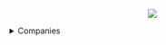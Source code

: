 <p align="center"><a href="https://www.dailycodingproblem.com/"><img src="https://github.com/oleg-cherednik/DailyCodingProblem/blob/master/dcp.jpg"></a></p>

<details>
  <summary>Companies</summary>
  
 <details>
  <summary>Affirm</summary>

  * [#193](%23100%20-%20%23199/%23193%20-%20Affirm) **- not solved**
</details>

<details>
  <summary>Airbnb</summary>

  * [#9](%23000%20-%20%23099/%23009%20-%20Airbnb)
  * [#92](%23000%20-%20%23099/%23092%20-%20Airbnb)
  * [#167](%23100%20-%20%23199/%23167%20-%20Airbnb)
  * [#177](%23100%20-%20%23199/%23177%20-%20Airbnb)
</details>

<details>
  <summary>Alibaba</summary>

  * [#101](%23100%20-%20%23199/%23101%20-%20Alibaba)
</details>

<details>
  <summary>Amazon</summary>

  * [#12](%23000%20-%20%23099/%23012%20-%20Amazon)
  * [#13](%23000%20-%20%23099/%23013%20-%20Amazon)
  * [#29](%23000%20-%20%23099/%23029%20-%20Amazon)
  * [#43](%23000%20-%20%23099/%23043%20-%20Amazon)
  * [#46](%23000%20-%20%23099/%23046%20-%20Amazon)
  * [#49](%23000%20-%20%23099/%23049%20-%20Amazon)
  * [#57](%23000%20-%20%23099/%23057%20-%20Amazon)
  * [#58](%23000%20-%20%23099/%23058%20-%20Amazon)
  * [#65](%23000%20-%20%23099/%23065%20-%20Amazon)
  * [#84](%23000%20-%20%23099/%23084%20-%20Amazon)
  * [#133](%23100%20-%20%23199/%23133%20-%20Amazon)
  * [#137](%23100%20-%20%23199/%23137%20-%20Amazon)
  * [#143](%23100%20-%20%23199/%23143%20-%20Amazon)
  * [#154](%23100%20-%20%23199/%23154%20-%20Amazon)
  * [#157](%23100%20-%20%23199/%23157%20-%20Amazon)
  * [#171](%23100%20-%20%23199/%23171%20-%20Amazon)
  * [#184](%23100%20-%20%23199/%23184%20-%20Amazon)
  * [#197](%23100%20-%20%23199/%23197%20-%20Amazon)
  * [#237](%23200%20-%20%23299/%23237%20-%20Amazon)
</details>

<details>
  <summary>Apple</summary>
  
  * [#10](%23000%20-%20%23099/%23010%20-%20Apple)
  * [#53](%23000%20-%20%23099/%23053%20-%20Apple)
  * [#74](%23000%20-%20%23099/%23074%20-%20Apple) **- not solved**
  * [#93](%23000%20-%20%23099/%23093%20-%20Apple) **- not solved**
  * [#135](%23100%20-%20%23199/%23135%20-%20Apple)
  * [#148](%23100%20-%20%23199/%23148%20-%20Apple)
  * [#196](%23100%20-%20%23199/%23196%20-%20Apple)
  * [#233](%23200%20-%20%23299/%23233%20-%20Apple)
</details>

<details>
  <summary>Bloomberg</summary>
  
  * [#176](%23100%20-%20%23199/%23176%20-%20Bloomberg)
</details>

<details>
  <summary>BufferBox</summary>
  
  * [#146](%23100%20-%20%23199/%23146%20-%20BufferBox)
</details>

<details>
  <summary>Cisco</summary>
  
  * [#109](%23100%20-%20%23199/%23109%20-%20Cisco)
</details>

<details>
  <summary>Context Logic</summary>

  * [#88](%23000%20-%20%23099/%23088%20-%20Context%20Logic) **- not solved**
</details>

<details>
  <summary>Coursera</summary>
  
  * [#98](%23000%20-%20%23099/%23098%20-%20Coursera)
</details>

<details>
  <summary>Dropbox</summary>
  
  * [#36](%23000%20-%20%23099/%23036%20-%20Dropbox) **- not solved**
  * [#39](%23000%20-%20%23099/%23039%20-%20Dropbox) **- not solved**
  * [#54](%23000%20-%20%23099/%23054%20-%20Dropbox) **- not solved**
  * [#91](%23000%20-%20%23099/%23091%20-%20Dropbox) **- not solved**
  * [#172](%23100%20-%20%23199/%23172%20-%20Dropbox) **- not solved**
  * [#246](%23200%20-%20%23299/%23246%20-%20Dropbox)
</details>

<details>
  <summary>Facebook</summary>

  * [#7](%23000%20-%20%23099/%23007%20-%20Facebook)
  * [#15](%23000%20-%20%23099/%23015%20-%20Facebook)
  * [#19](%23000%20-%20%23099/%23019%20-%20Facebook)
  * [#25](%23000%20-%20%23099/%23025%20-%20Facebook)
  * [#27](%23000%20-%20%23099/%23027%20-%20Facebook)
  * [#30](%23000%20-%20%23099/%23030%20-%20Facebook) **- not solved**
  * [#31](%23000%20-%20%23099/%23041%20-%20Facebook) **- not solved**
  * [#47](%23000%20-%20%23099/%23047%20-%20Facebook)
  * [#51](%23000%20-%20%23099/%23051%20-%20Facebook) **- not solved**
  * [#60](%23000%20-%20%23099/%23060%20-%20Facebook) **- not solved**
  * [#62](%23000%20-%20%23099/%23062%20-%20Facebook)
  * [#69](%23000%20-%20%23099/%23069%20-%20Facebook)
  * [#85](%23000%20-%20%23099/%23085%20-%20Facebook)
  * [#105](%23100%20-%20%23199/%23105%20-%20Facebook) **- not solved**
  * [#110](%23100%20-%20%23199/%23110%20-%20Facebook)
  * [#114](%23100%20-%20%23199/%23114%20-%20Facebook) **- not solved**
  * [#117](%23100%20-%20%23199/%23117%20-%20Facebook)
  * [#126](%23100%20-%20%23199/%23126%20-%20Facebook)
  * [#130](%23100%20-%20%23199/%23130%20-%20Facebook)
  * [#134](%23100%20-%20%23199/%23134%20-%20Facebook)
  * [#140](%23100%20-%20%23199/%23140%20-%20Facebook) **- not solved**
  * [#156](%23100%20-%20%23199/%23156%20-%20Facebook)
  * [#161](%23100%20-%20%23199/%23161%20-%20Facebook)
  * [#168](%23100%20-%20%23199/%23168%20-%20Facebook)
  * [#170](%23100%20-%20%23199/%23170%20-%20Facebook)
  * [#182](%23100%20-%20%23199/%23182%20-%20Facebook)
  * [#190](%23100%20-%20%23199/%23190%20-%20Facebook)
  * [#194](%23100%20-%20%23199/%23194%20-%20Facebook) **- not solved**
  * [#199](%23100%20-%20%23199/%23199%20-%20Facebook)
</details>

<details>
  <summary>Goldman Sachs</summary>
  
  * [#149](%23100%20-%20%23199/%23149%20-%20Goldman%20Sachs)
</details>

<details>
  <summary>Google</summary>

  * [#1](%23000%20-%20%23099/%23001%20-%20Google)
  * [#3](%23000%20-%20%23099/%23003%20-%20Google)
  * [#6](%23000%20-%20%23099/%23006%20-%20Google)
  * [#8](%23000%20-%20%23099/%23008%20-%20Google)
  * [#14](%23000%20-%20%23099/%23014%20-%20Google)
  * [#17](%23000%20-%20%23099/%23017%20-%20Google)
  * [#18](%23000%20-%20%23099/%23018%20-%20Google)
  * [#20](%23000%20-%20%23099/%23020%20-%20Google)
  * [#23](%23000%20-%20%23099/%23023%20-%20Google)
  * [#24](%23000%20-%20%23099/%23024%20-%20Google)
  * [#26](%23000%20-%20%23099/%23026%20-%20Google)
  * [#31](%23000%20-%20%23099/%23031%20-%20Google)
  * [#35](%23000%20-%20%23099/%23035%20-%20Google)
  * [#37](%23000%20-%20%23099/%23037%20-%20Google)
  * [#40](%23000%20-%20%23099/%23040%20-%20Google) **- not solved**
  * [#42](%23000%20-%20%23099/%23042%20-%20Google)
  * [#44](%23000%20-%20%23099/%23044%20-%20Google) **- not solved**
  * [#48](%23000%20-%20%23099/%23048%20-%20Google) **- not solved**
  * [#52](%23000%20-%20%23099/%23052%20-%20Google)
  * [#56](%23000%20-%20%23099/%23056%20-%20Google) **- not solved**
  * [#59](%23000%20-%20%23099/%23059%20-%20Google) **- not solved**
  * [#61](%23000%20-%20%23099/%23061%20-%20Google) **- not solved**
  * [#64](%23000%20-%20%23099/%23064%20-%20Google) **- not solved**
  * [#67](%23000%20-%20%23099/%23067%20-%20Google)
  * [#68](%23000%20-%20%23099/%23068%20-%20Google) **- not solved**
  * [#72](%23000%20-%20%23099/%23072%20-%20Google) **- not solved**
  * [#73](%23000%20-%20%23099/%23073%20-%20Google)
  * [#76](%23000%20-%20%23099/%23076%20-%20Google) **- not solved**
  * [#78](%23000%20-%20%23099/%23078%20-%20Google)
  * [#80](%23000%20-%20%23099/%23080%20-%20Google)
  * [#83](%23000%20-%20%23099/%23083%20-%20Google)
  * [#86](%23000%20-%20%23099/%23086%20-%20Google)
  * [#90](%23000%20-%20%23099/%23090%20-%20Google) **- not solved**
  * [#94](%23000%20-%20%23099/%23094%20-%20Google) **- not solved**
  * [#100](%23100%20-%20%23199/%23100%20-%20Google)
  * [#104](%23100%20-%20%23199/%23104%20-%20Google)
  * [#108](%23100%20-%20%23199/%23108%20-%20Google)
  * [#111](%23100%20-%20%23199/%23111%20-%20Google)
  * [#113](%23100%20-%20%23199/%23113%20-%20Google)
  * [#115](%23100%20-%20%23199/%23115%20-%20Google)
  * [#118](%23100%20-%20%23199/%23118%20-%20Google)
  * [#119](%23100%20-%20%23199/%23119%20-%20Google)
  * [#121](%23100%20-%20%23199/%23121%20-%20Google) **- not solved**
  * [#125](%23100%20-%20%23199/%23125%20-%20Google)
  * [#136](%23100%20-%20%23199/%23136%20-%20Google)
  * [#138](%23100%20-%20%23199/%23138%20-%20Google)
  * [#139](%23100%20-%20%23199/%23139%20-%20Google)
  * [#142](%23100%20-%20%23199/%23142%20-%20Google)
  * [#144](%23100%20-%20%23199/%23144%20-%20Google)
  * [#145](%23100%20-%20%23199/%23145%20-%20Google)
  * [#159](%23100%20-%20%23199/%23159%20-%20Google)
  * [#164](%23100%20-%20%23199/%23164%20-%20Google)
  * [#165](%23100%20-%20%23199/%23165%20-%20Google)
  * [#169](%23100%20-%20%23199/%23169%20-%20Google) **- not solved**
  * [#175](%23100%20-%20%23199/%23175%20-%20Google) **- not solved**
  * [#179](%23100%20-%20%23199/%23179%20-%20Google) **- not solved**
  * [#180](%23100%20-%20%23199/%23180%20-%20Google)
  * [#181](%23100%20-%20%23199/%23181%20-%20Google)
  * [#185](%23100%20-%20%23199/%23185%20-%20Google) **- not solved**
  * [#187](%23100%20-%20%23199/%23187%20-%20Google) **- not solved**
  * [#188](%23100%20-%20%23199/%23188%20-%20Google) **- not solved**
  * [#189](%23100%20-%20%23199/%23189%20-%20Google)
  * [#192](%23100%20-%20%23199/%23192%20-%20Google)
  * [#195](%23100%20-%20%23199/%23195%20-%20Google)
  * [#198](%23100%20-%20%23199/%23198%20-%20Google)
  * [#201](%23200%20-%20%23299/%23201%20-%20Google)
  * [#232](%23200%20-%20%23299/%23232%20-%20Google)
</details>

<details>
  <summary>IBM</summary>

  * [#231](%23200%20-%20%23299/%23231%20-%20IBM)
</details>

<details>
  <summary>Jane Street</summary>

  * [#5](%23000%20-%20%23099/%23005%20-%20Jane%20Street)
  * [#32](%23000%20-%20%23099/%23032%20-%20Jane%20Street) **- not solved**
  * [#116](%23100%20-%20%23199/%23116%20-%20Jane%20Street)
  * [#163](%23100%20-%20%23199/%23163%20-%20Jane%20Street)
</details>

<details>
  <summary>LinkedIn</summary>

  * [#89](%23000%20-%20%23099/%23089%20-%20LinkedIn)
  * [#123](%23100%20-%20%23199/%23123%20-%20LinkedIn)
  * [#150](%23100%20-%20%23199/%23150%20-%20LinkedIn)
</details>

<details>
  <summary>Lyft</summary>

  * [#102](%23100%20-%20%23199/%23102%20-%20Lyft)
</details>

<details>
  <summary>Microsoft</summary>

  * [#22](%23000%20-%20%23099/%23022%20-%20Microsoft)
  * [#33](%23000%20-%20%23099/%23033%20-%20Microsoft) **- not solved**
  * [#38](%23000%20-%20%23099/%23038%20-%20Microsoft) **- not solved**
  * [#50](%23000%20-%20%23099/%23050%20-%20Microsoft)
  * [#55](%23000%20-%20%23099/%23055%20-%20Microsoft)
  * [#63](%23000%20-%20%23099/%23063%20-%20Microsoft)
  * [#70](%23000%20-%20%23099/%23070%20-%20Microsoft) **- not solved**
  * [#75](%23000%20-%20%23099/%23075%20-%20Microsoft)
  * [#82](%23000%20-%20%23099/%23082%20-%20Microsoft) **- not solved**
  * [#96](%23000%20-%20%23099/%23096%20-%20Microsoft)
  * [#99](%23000%20-%20%23099/%23099%20-%20Microsoft)
  * [#107](%23100%20-%20%23199/%23107%20-%20Microsoft)
  * [#120](%23100%20-%20%23199/%23120%20-%20Microsoft)
  * [#124](%23100%20-%20%23199/%23124%20-%20Microsoft) **- not solved**
  * [#127](%23100%20-%20%23199/%23127%20-%20Microsoft)
  * [#141](%23100%20-%20%23199/%23141%20-%20Microsoft) **- not solved**
  * [#174](%23100%20-%20%23199/%23174%20-%20Microsoft) **- not solved**
  * [#186](%23100%20-%20%23199/%23186%20-%20Microsoft) **- not solved**
  * [#200](%23200%20-%20%23299/%23200%20-%20Microsoft)
</details>

<details>
  <summary>MongoDB</summary>

  * [#155](%23100%20-%20%23199/%23155%20-%20MongoDB)
</details>

<details>
  <summary>Palantir</summary>

  * [#28](%23000%20-%20%23099/%23028%20-%20Palantir)
  * [#95](%23000%20-%20%23099/%23095%20-%20Palantir)
  * [#202](%23200%20-%20%23299/%23202%20-%20Palantir)
  * [#241](%23200%20-%20%23299/%23241%20-%20Palantir)
</details>

<details>
  <summary>Pinterest</summary>

  * [#106](%23100%20-%20%23199/%23106%20-%20Pinterest)
</details>

<details>
  <summary>Quora</summary>

  * [#34](%23000%20-%20%23099/%23034%20-%20Quora) **- not solved**
</details>

<details>
  <summary>Riot Games</summary>

  * [#132](%23100%20-%20%23199/%23132%20-%20Riot%20Games)
</details>

<details>
  <summary>Slack</summary>

  * [#158](%23100%20-%20%23199/%23158%20-%20Slack)
</details>

<details>
  <summary>Snapchat</summary>

  * [#21](%23000%20-%20%23099/%23021%20-%20Snapchat)
  * [#77](%23000%20-%20%23099/%23077%20-%20Snapchat)
  * [#131](%23100%20-%20%23199/%23131%20-%20Snapchat)
</details>

<details>
  <summary>Square</summary>

  * [#66](%23000%20-%20%23099/%23066%20-%20Square) **- not solved**
  * [#103](%23100%20-%20%23199/%23103%20-%20Square)
  * [#162](%23100%20-%20%23199/%23162%20-%20Square)
  * [#244](%23200%20-%20%23299/%23244%20-%20Square)
</details>

<details>
  <summary>Stripe</summary>

  * [#4](%23004%20-%20Stripe)
  * [#97](%23000%20-%20%23099/%23097%20-%20Stripe)
  * [#173](%23100%20-%20%23199/%23173%20-%20Stripe)
  * [#191](%23100%20-%20%23199/%23191%20-%20Stripe)
</details>

<details>
  <summary>Triplebyte</summary>

  * [#152](%23100%20-%20%23199/%23152%20-%20Triplebyte) **- not solved**
</details>

<details>
  <summary>Twitch</summary>

  * [#183](%23100%20-%20%23199/%23183%20-%20Twitch) **- not solved**
</details>

<details>
  <summary>Twitter</summary>

  * [#11](%23000%20-%20%23099/%23011%20-%20Twitter)
  * [#16](%23000%20-%20%23099/%23016%20-%20Twitter)
  * [#112](%23100%20-%20%23199/%23112%20-%20Twitter)
</details>

<details>
  <summary>Two Sigma</summary>

  * [#45](%23000%20-%20%23099/%23045%20-%20Two%20Sigma) **- not solved**
  * [#71](%23000%20-%20%23099/%23071%20-%20Two%20Sigma) **- not solved** 
  * [#178](%23100%20-%20%23199/%23178%20-%20Two%20Sigma) **- not solved** 
</details>

<details>
  <summary>Uber</summary>

  * [#2](%23000%20-%20%23099/%23002%20-%20Uber)
  * [#87](%23000%20-%20%23099/%23087%20-%20Uber) **- not solved**
  * [#160](%23100%20-%20%23199/%23160%20-%20Uber)
  * [#166](%23100%20-%20%23199/%23166%20-%20Uber)
  * [#203](%23200%20-%20%23299/%23203%20-%20Uber)
</details>

<details>
  <summary>Yelp</summary>

  * [#81](%23000%20-%20%23099/%23081%20-%20Yelp)
</details>

<details>
  <summary>Zillow</summary>

  * [#122](%23100%20-%20%23199/%23122%20-%20Zillow)
</details>

<details>
  <summary>Others</summary>

  * [#128](%23100%20-%20%23199/%23128) **- not solved**
  * [#129](%23100%20-%20%23199/%23129)
  * [#147](%23100%20-%20%23199/%23147)
  * [#151](%23100%20-%20%23199/%23151)
  * [#153](%23100%20-%20%23199/%23153)
</details>

</details>
